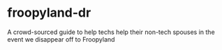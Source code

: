 # froopyland-dr
A crowd-sourced guide to help techs help their non-tech spouses in the event we disappear off to Froopyland
